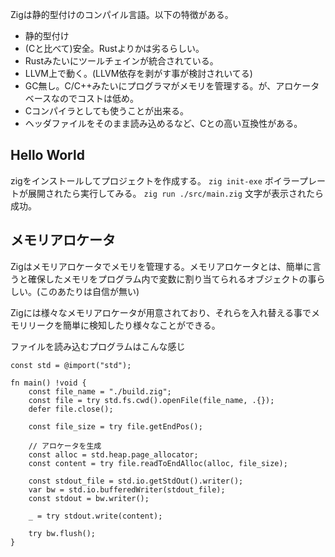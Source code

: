 Zigは静的型付けのコンパイル言語。以下の特徴がある。

- 静的型付け
- (Cと比べて)安全。Rustよりかは劣るらしい。
- Rustみたいにツールチェインが統合されている。
- LLVM上で動く。(LLVM依存を剥がす事が検討されいてる)
- GC無し。C/C++みたいにプログラマがメモリを管理する。が、アロケータベースなのでコストは低め。
- Cコンパイラとしても使うことが出来る。
- ヘッダファイルをそのまま読み込めるなど、Cとの高い互換性がある。
## Hello World
zigをインストールしてプロジェクトを作成する。
`zig init-exe`
ボイラープレートが展開されたら実行してみる。
`zig run ./src/main.zig`
文字が表示されたら成功。

## メモリアロケータ
Zigはメモリアロケータでメモリを管理する。メモリアロケータとは、簡単に言うと確保したメモリをプログラム内で変数に割り当てられるオブジェクトの事らしい。(このあたりは自信が無い)

Zigには様々なメモリアロケータが用意されており、それらを入れ替える事でメモリリークを簡単に検知したり様々なことができる。

ファイルを読み込むプログラムはこんな感じ
```zig
const std = @import("std");

fn main() !void {
    const file_name = "./build.zig";
    const file = try std.fs.cwd().openFile(file_name, .{});
    defer file.close();

    const file_size = try file.getEndPos();

    // アロケータを生成
    const alloc = std.heap.page_allocator;
    const content = try file.readToEndAlloc(alloc, file_size);

    const stdout_file = std.io.getStdOut().writer();
    var bw = std.io.bufferedWriter(stdout_file);
    const stdout = bw.writer();

    _ = try stdout.write(content);

    try bw.flush();
}
```